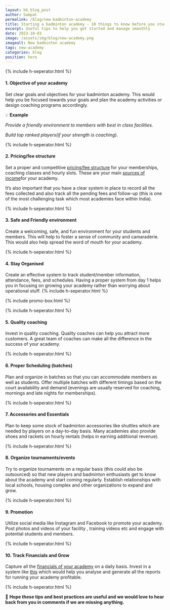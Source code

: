 ```yaml
---
layout: bb_blog_post
author: Sampat
permalink: /blog/new-badminton-academy
title: Starting a badminton academy - 10 things to know before you start
excerpt: Useful tips to help you get started and manage smoothly
date: 2023-10-03
image: /assets/img/blog/new-academy.png
imagealt: New badminton academy
tags: new-academy
categories: blog
position: hero
---
```

{% include h-seperator.html %}

#### 1. Objective of your academy
Set clear goals and objectives for your badminton academy. This would help you be focused towards your goals and plan the academy activities or design coaching programs accordingly.

:bulb: **Example**

*Provide a friendly environment to members with best in class facilities.*

*Build top ranked players(if your strength is coaching).*

{% include h-seperator.html %}

#### 2. Pricing/fee structure

Set a proper and competitive [pricing/fee structure](/blog/fee-structure-badminton-academy) for your memberships, coaching classes and hourly slots. These are your main [sources of income](/blog/badminton-sources-of-income)for your academy.

It’s also important that you have a clear system in place to record all the fees collected and also track all the pending fees and follow-up (this is one of the most challenging task which most academies face within India).

{% include h-seperator.html %}

#### 3. Safe and Friendly environment

Create a welcoming, safe, and fun environment for your students and members. This will help to foster a sense of community and camaraderie. This would also help spread the word of mouth for your academy.

{% include h-seperator.html %}

#### 4. Stay Organised

Create an effective system to track student/member information, attendance, fees, and schedules. Having a proper system from day 1 helps you in focusing on growing your academy rather than worrying about operational stuff.
{% include h-seperator.html %}

{% include promo-box.html %}

{% include h-seperator.html %}


#### 5. Quality coaching

Invest in quality coaching. Quality coaches can help you attract more customers. A great team of coaches can make all the difference in the success of your academy.

{% include h-seperator.html %}

#### 6. Proper Scheduling (batches)
Plan and organize in batches so that you can accommodate members as well as students. Offer multiple batches with different timings based on the court availability and demand (evenings are usually reserved for coaching, mornings and late nights for memberships).

{% include h-seperator.html %}

#### 7. Accessories and Essentials
Plan to keep some stock of badminton accessories like shuttles which are needed by players on a day-to-day basis. Many academies also provide shoes and rackets on hourly rentals (helps in earning additional revenue).

{% include h-seperator.html %}

#### 8. Organize tournaments/events
Try to organize tournaments on a regular basis (this could also be outsourced) so that new players and badminton enthusiasts get to know about the academy and start coming regularly. Establish relationships with local schools, housing complex and other organizations to expand and grow.

{% include h-seperator.html %}

#### 9. Promotion
Utilize social media like Instagram and Facebook to promote your academy. Post photos and videos of your facility , training videos etc and engage with potential students and members.

{% include h-seperator.html %}

#### 10. Track Financials and Grow
Capture all the [financials of your academy](/tracking-academy-income) on a daily basis. Invest in a system like [this](https://badmintonbuddy.com) which would help you analyse and generate all the reports for running your academy profitable.

{% include h-seperator.html %}

:speech_balloon: **Hope these tips and best practices are useful and we would love to hear back from you in comments if we are missing anything.**
